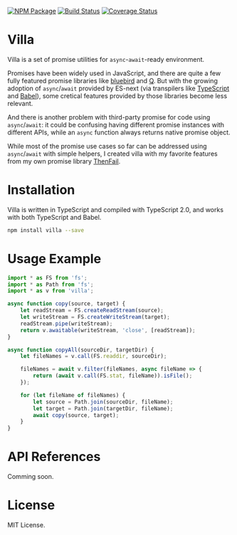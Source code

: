 [![NPM Package](https://badge.fury.io/js/villa.svg)](https://www.npmjs.com/package/villa)
[![Build Status](https://travis-ci.org/vilic/villa.svg)](https://travis-ci.org/vilic/villa)
[![Coverage Status](https://coveralls.io/repos/github/vilic/villa/badge.svg?branch=master)](https://coveralls.io/github/vilic/villa?branch=master)

# Villa

Villa is a set of promise utilities for `async`-`await`-ready environment.

Promises have been widely used in JavaScript, and there are quite a few fully
featured promise libraries like
[bluebird](https://github.com/petkaantonov/bluebird) and
[Q](https://github.com/kriskowal/q). But with the growing adoption of
`async`/`await` provided by ES-next (via transpilers like
[TypeScript](http://www.typescriptlang.org/) and [Babel](http://babeljs.io/)),
some cretical features provided by those libraries become less relevant.

And there is another problem with third-party promise for code using
`async`/`await`: it could be confusing having different promise instances with
different APIs, while an `async` function always returns native promise object.

While most of the promise use cases so far can be addressed using
`async`/`await` with simple helpers, I created villa with my favorite features
from my own promise library [ThenFail](https://github.com/vilic/thenfail).

# Installation

Villa is written in TypeScript and compiled with TypeScript 2.0, and works with
both TypeScript and Babel.

```sh
npm install villa --save
```

# Usage Example
```ts
import * as FS from 'fs';
import * as Path from 'fs';
import * as v from 'villa';

async function copy(source, target) {
    let readStream = FS.createReadStream(source);
    let writeStream = FS.createWriteStream(target);
    readStream.pipe(writeStream);
    return v.awaitable(writeStream, 'close', [readStream]);
}

async function copyAll(sourceDir, targetDir) {
    let fileNames = v.call(FS.readdir, sourceDir);

    fileNames = await v.filter(fileNames, async fileName => {
        return (await v.call(FS.stat, fileName)).isFile();
    });

    for (let fileName of fileNames) {
        let source = Path.join(sourceDir, fileName);
        let target = Path.join(targetDir, fileName);
        await copy(source, target);
    }
}
```

# API References

Comming soon.

# License

MIT License.
